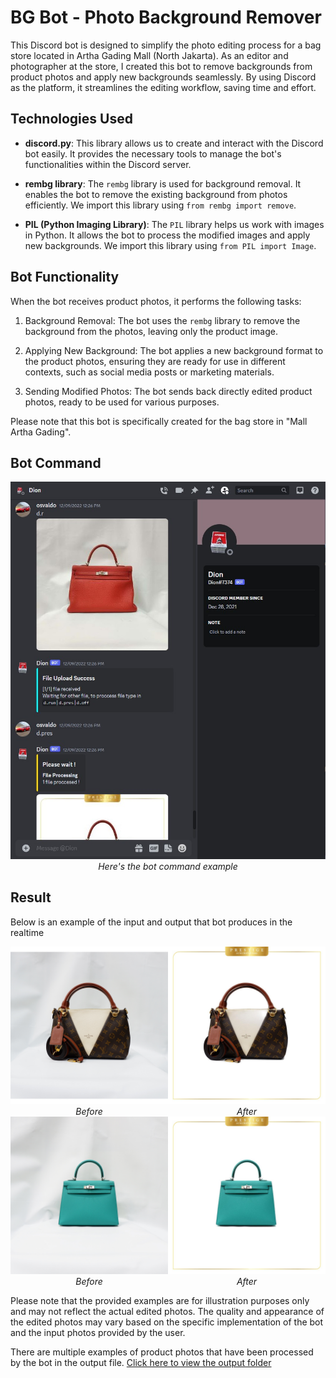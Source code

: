 # BG Bot - Photo Background Remover

This Discord bot is designed to simplify the photo editing process for a bag store located in Artha Gading Mall (North Jakarta). As an editor and photographer at the store, I created this bot to remove backgrounds from product photos and apply new backgrounds seamlessly. By using Discord as the platform, it streamlines the editing workflow, saving time and effort. 

## Technologies Used
- **discord.py**: This library allows us to create and interact with the Discord bot easily. It provides the necessary tools to manage the bot's functionalities within the Discord server.

- **rembg library**: The `rembg` library is used for background removal. It enables the bot to remove the existing background from photos efficiently. We import this library using `from rembg import remove`.

- **PIL (Python Imaging Library)**: The `PIL` library helps us work with images in Python. It allows the bot to process the modified images and apply new backgrounds. We import this library using `from PIL import Image`.

## Bot Functionality
When the bot receives product photos, it performs the following tasks:

1. Background Removal: The bot uses the `rembg` library to remove the background from the photos, leaving only the product image.

2. Applying New Background: The bot applies a new background format to the product photos, ensuring they are ready for use in different contexts, such as social media posts or marketing materials.

3. Sending Modified Photos: The bot sends back directly edited product photos, ready to be used for various purposes.

Please note that this bot is specifically created for the bag store in "Mall Artha Gading".

## Bot Command
<p align="center">
  <img src="Screenshot.jpg" alt="SS">
  <br>
  <em>Here's the bot command example</em>
</p>

## Result
Below is an example of the input and output that bot produces in the realtime

<div style="display: flex; justify-content: center;">
  <div style="flex: 1; text-align: center;">
    <img src="./input/data1.jpg" alt="Before">
    <br>
    <em>Before</em>
  </div>
  <div style="flex: 1; text-align: center;">
    <img src="./output/prestige_1.jpg" alt="After">
    <br>
    <em>After</em>
  </div>
</div>


<div style="display: flex; justify-content: center;">
  <div style="flex: 1; text-align: center;">
    <img src="./input/data5.jpg" alt="Before">
    <br>
    <em>Before</em>
  </div>
  <div style="flex: 1; text-align: center;">
    <img src="./output/prestige_5.jpg" alt="After">
    <br>
    <em>After</em>
  </div>
</div>

Please note that the provided examples are for illustration purposes only and may not reflect the actual edited photos. The quality and appearance of the edited photos may vary based on the specific implementation of the bot and the input photos provided by the user.


There are multiple examples of product photos that have been processed by the bot in the output file.
[Click here to view the output folder](output/)

